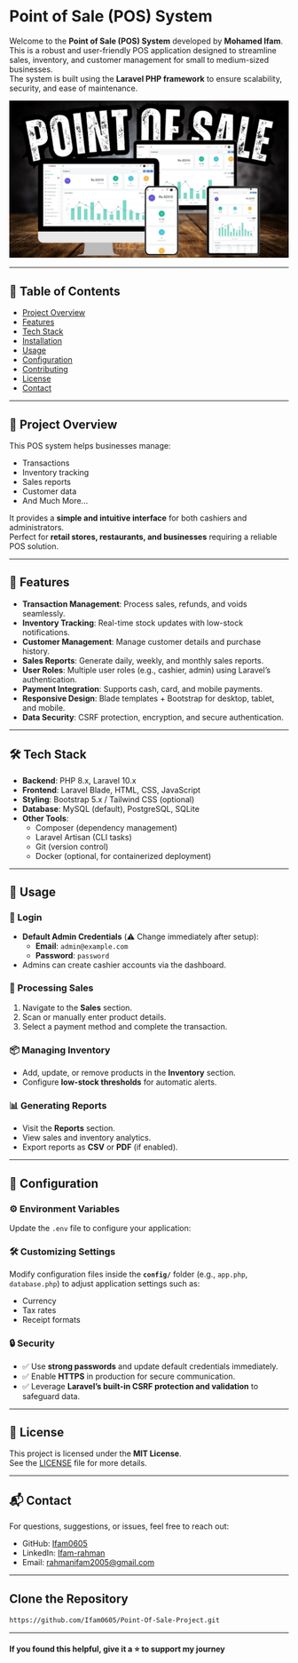 # Point of Sale (POS) System

Welcome to the **Point of Sale (POS) System** developed by **Mohamed Ifam**.  
This is a robust and user-friendly POS application designed to streamline sales, inventory, and customer management for small to medium-sized businesses.  
The system is built using the **Laravel PHP framework** to ensure scalability, security, and ease of maintenance.

![preview img](preview.jpeg)

---

## 📑 Table of Contents
- [Project Overview](#project-overview)
- [Features](#features)
- [Tech Stack](#tech-stack)
- [Installation](#installation)
- [Usage](#usage)
- [Configuration](#configuration)
- [Contributing](#contributing)
- [License](#license)
- [Contact](#contact)


---

## 📌 Project Overview
This POS system helps businesses manage:
- Transactions
- Inventory tracking
- Sales reports
- Customer data
- And Much More... 

It provides a **simple and intuitive interface** for both cashiers and administrators.  
Perfect for **retail stores, restaurants, and businesses** requiring a reliable POS solution.

---

## 🚀 Features
- **Transaction Management**: Process sales, refunds, and voids seamlessly.  
- **Inventory Tracking**: Real-time stock updates with low-stock notifications.  
- **Customer Management**: Manage customer details and purchase history.  
- **Sales Reports**: Generate daily, weekly, and monthly sales reports.  
- **User Roles**: Multiple user roles (e.g., cashier, admin) using Laravel’s authentication.  
- **Payment Integration**: Supports cash, card, and mobile payments.  
- **Responsive Design**: Blade templates + Bootstrap for desktop, tablet, and mobile.  
- **Data Security**: CSRF protection, encryption, and secure authentication.  

---

## 🛠️ Tech Stack
- **Backend**: PHP 8.x, Laravel 10.x  
- **Frontend**: Laravel Blade, HTML, CSS, JavaScript  
- **Styling**: Bootstrap 5.x / Tailwind CSS (optional)  
- **Database**: MySQL (default), PostgreSQL, SQLite  
- **Other Tools**:
  - Composer (dependency management)  
  - Laravel Artisan (CLI tasks)  
  - Git (version control)  
  - Docker (optional, for containerized deployment)  

---

## 📖 Usage

### 🔐 Login
- **Default Admin Credentials** (⚠️ Change immediately after setup):
  - **Email**: `admin@example.com`
  - **Password**: `password`  
- Admins can create cashier accounts via the dashboard.



### 🛒 Processing Sales
1. Navigate to the **Sales** section.  
2. Scan or manually enter product details.  
3. Select a payment method and complete the transaction.  



### 📦 Managing Inventory
- Add, update, or remove products in the **Inventory** section.  
- Configure **low-stock thresholds** for automatic alerts.  



### 📊 Generating Reports
- Visit the **Reports** section.  
- View sales and inventory analytics.  
- Export reports as **CSV** or **PDF** (if enabled).

---

## 🔧 Configuration

### ⚙️ Environment Variables
Update the `.env` file to configure your application:

### 🛠️ Customizing Settings
Modify configuration files inside the **`config/`** folder (e.g., `app.php`, `database.php`) to adjust application settings such as:  
- Currency  
- Tax rates  
- Receipt formats  

### 🔒 Security
- ✅ Use **strong passwords** and update default credentials immediately.  
- ✅ Enable **HTTPS** in production for secure communication.  
- ✅ Leverage **Laravel’s built-in CSRF protection and validation** to safeguard data.  

---

## 📜 License
This project is licensed under the **MIT License**.  
See the [LICENSE](LICENSE) file for more details.  

---

## 📬 Contact
For questions, suggestions, or issues, feel free to reach out:  

* GitHub: [Ifam0605](https://github.com/Ifam0605)
* LinkedIn: [Ifam-rahman](https://www.linkedin.com/in/ifam-rahman/)
* Email: [rahmanifam2005@gmail.com](mailto:rahmanifam2005@gmail.com)

---

 ## Clone the Repository

   ```bash
   https://github.com/Ifam0605/Point-Of-Sale-Project.git
   ```

---

#### If you found this helpful, give it a ⭐️ to support my journey

